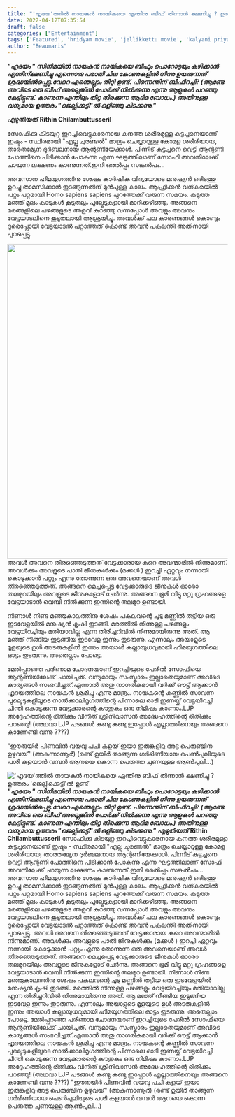 ```yaml
---
title: "'ഹൃദയ'ത്തിൽ നായകൻ നായികയെ എന്തിനു ബീഫ് തിന്നാൻ ക്ഷണിച്ചു ? ഉത്തരം 'ജെല്ലിക്കെട്ടി'ൽ ഉണ്ട്"
date: 2022-04-12T07:35:54
draft: false
categories: ["Entertainment"]
tags: ['Featured', 'hridyam movie', 'jellikkettu movie', 'kalyani priyadarshan', 'lijo jose pellissery', 'prnav mohanlal', 'Vineeth Sreenivasan']
author: "Beaumaris"
---
```


<em><strong>"ഹൃദയം " സിനിമയിൽ നായകൻ നായികയെ ബീഫും പൊറോട്ടയും കഴിക്കാൻ എന്തിന്ക്ഷണിച്ചു എന്നൊരു പരാതി ചില കോണുകളിൽ നിന്നു ഉയരുന്നത് ശ്രദ്ധയിൽപ്പെട്ടു.വേറെ എന്തെല്ലാം തീറ്റി ഉണ്ട്. പിന്നെന്തിന് ബീഫിറച്ചി? (ആണ്ടേ അവിടെ ഒരു ബീഫ് അല്ലെങ്കിൽ പോർക്ക്‌ നിൽക്കുന്നു എന്നു ആളുകൾ പറഞ്ഞു കേട്ടിട്ടുണ്ട്. കാണുന്ന എന്തിലും തീറ്റ തിരക്കുന്ന ആദിമ ബോധം.) അതിനുള്ള വന്യമായ ഉത്തരം "ജെല്ലിക്കട്ടി"ൽ ഒളിഞ്ഞു കിടക്കുന്നു."</strong></em>

<strong>എഴുതിയത് Rithin Chilambuttusseril</strong>

സോഫിക്കു കിടയുറ്റ ഇറച്ചിവെട്ടുകാരനായ കനത്ത ശരീരമുള്ള കുട്ടച്ചനെയാണ് ഇഷ്ടം - സ്ഥിരമായി "എല്ലു ചുരണ്ടൽ" മാത്രം ചെയ്യാറുള്ള കോമള ശരീരിയായ, താരതമ്യേന ദുർബലനായ ആന്റണിയേക്കാൾ. പിന്നീട് കുട്ടച്ചനെ വെട്ടി ആന്റണി പോത്തിനെ പിടിക്കാൻ പോകുന്നു എന്ന ഘട്ടത്തിലാണ് സോഫി അവനിലേക്ക് ചായുന്ന ലക്ഷണം കാണുന്നത്.ഇനി ഒരൽപ്പം സങ്കൽപം...

അവസാന ഹിമയുഗത്തിനു ശേഷം കാർഷിക വിദ്യയോടെ മനുഷ്യൻ ഒരിടത്തു ഉറച്ചു താമസിക്കാൻ തുടങ്ങുന്നതിന് മുൻപുള്ള കാലം. ആഫ്രിക്കൻ വന്കരയിൽ പറ്റം പറ്റമായി Homo sapiens sapiens പുറത്തേക്ക് വരുന്ന സമയം. കടുത്ത മഞ്ഞ് മൂലം കാടുകൾ കൂടുതലും പുല്മേടുകളായി മാറിക്കഴിഞ്ഞു.
അങ്ങനെ മരങ്ങളിലെ പഴങ്ങളുടെ അളവ് കുറഞ്ഞു വന്നപ്പോൾ അവളും അവനും വേട്ടയാടലിനെ കൂടുതലായി ആശ്രയിച്ചു. അവൾക്ക് പല കാരണങ്ങൾ കൊണ്ടും ദൂരെപ്പോയി വേട്ടയാടൽ പറ്റാത്തത് കൊണ്ട് അവൻ പകലന്തി അതിനായി പുറപ്പെട്ടു.

<img class="size-full wp-image-329404 aligncenter" src="https://cdn.boolokam.com/articles/2022/04/mmmmm-1.jpg" alt="" width="720" height="720" />അവൾ അവനെ തിരഞ്ഞെടുത്തത് വേട്ടക്കാരായ കുറെ അവന്മാരിൽ നിന്നുമാണ്. അവൾക്കും അവളുടെ പാതി ജീനുകൾക്കും (മക്കൾ ) ഇറച്ചി ഏറ്റവും നന്നായി കൊടുക്കാൻ പറ്റും എന്നു തോന്നുന്ന ഒരു അവനെയാണ് അവൾ തിരഞ്ഞെടുത്തത്. അങ്ങനെ മെച്ചപ്പെട്ട വേട്ടക്കാരുടെ ജീനുകൾ ഓരോ തലമുറയിലും അവളുടെ ജീനുകളോട് ചേർന്നു. അങ്ങനെ ഭൂമി വിട്ടു മറ്റു ഗ്രഹങ്ങളെ വേട്ടയാടാൻ വെമ്പി നിൽക്കുന്ന ഇന്നിന്റെ തലമുറ ഉണ്ടായി.

നീണാൾ നീണ്ട മഞ്ഞുകാലത്തിനു ശേഷം പകലവന്റെ ചൂടു മണ്ണിൽ തട്ടിയ ഒരു ഇടവേളയിൽ മനുഷ്യൻ കൃഷി തുടങ്ങി. മരത്തിൽ നിന്നുള്ള പഴങ്ങളും വേട്ടയിറച്ചിയും മതിയാവില്ല എന്ന തിരിച്ചറിവിൽ നിന്നുമായിരുന്നു അത്. ആ മഞ്ഞ് നീങ്ങിയ ഇടുങ്ങിയ ഇടവേള ഇന്നും തുടരുന്നു. എന്നാലും അയാളുടെ മൂളയുടെ ഉൾ അടരുകളിൽ ഇന്നും അയാൾ കല്ലായുധവുമായി ഹിമയുഗത്തിലെ ഓട്ടം തുടരുന്നു.
അതെല്ലാം പോട്ടെ.

മേൽപ്പറഞ്ഞ പരിണാമ ചോദനയാണ് ഇറച്ചിയുടെ പേരിൽ സോഫിയെ ആന്റണിയിലേക്ക് ചായിച്ചത്. വന്യമായും സംസ്കാരം ഇല്ലാതെയുമാണ് അവിടെ കാര്യങ്ങൾ സംഭവിച്ചത്.എന്നാൽ അതു നാഗരികമായി വർക്ക്‌ ഔട്ട്‌ ആക്കാൻ ഹൃദയത്തിലെ നായകൻ ശ്രമിച്ചു എന്നു മാത്രം. നായകന്റെ കണ്ണിൽ സാവന്ന പുല്മെടുകളിലൂടെ നാൽക്കാലിമൃഗത്തിന്റെ പിന്നാലെ ഓടി ഇണയ്ക്ക് വേട്ടയിറച്ചി ചീന്തി കൊടുക്കുന്ന വേട്ടക്കാരന്റെ കൗതുകം ഒരു നിമിഷം കാണാം.LJP അദ്ദേഹത്തിന്റെ രീതിക്കും വിനീത് ശ്രീനിവാസൻ അദ്ധേഹത്തിന്റെ രീതിക്കും പറഞ്ഞു! (അഥവാ LJP പടങ്ങൾ കണ്ടു കണ്ടു ഇപ്പോൾ എല്ലാത്തിനെയും അങ്ങനെ കാണേണ്ടി വന്നു ????)

"ഈരുയിർ പിണവിൻ വയവു പചി കളയ് ഇയാ
ഇരുങ്കളിറു അട്ട പെരുഞ്ചിന ഉഴുവയ്"
(അകന്നാന്നൂർ)
(രണ്ട് ഉയിർ താങ്ങുന്ന ഗർഭിണിയായ പെൺപുലിയുടെ പശി കളയാൻ വമ്പൻ ആനയെ കൊന്ന പെരുത്ത ചുണയുള്ള ആൺപുലി...)


!['ഹൃദയ'ത്തിൽ നായകൻ നായികയെ എന്തിനു ബീഫ് തിന്നാൻ ക്ഷണിച്ചു ? ഉത്തരം 'ജെല്ലിക്കെട്ടി'ൽ ഉണ്ട്](https://cdn.boolokam.com/articles/2022/04/mmmmm-1.jpg)_**"ഹൃദയം " സിനിമയിൽ നായകൻ നായികയെ ബീഫും പൊറോട്ടയും കഴിക്കാൻ എന്തിന്ക്ഷണിച്ചു എന്നൊരു പരാതി ചില കോണുകളിൽ നിന്നു ഉയരുന്നത് ശ്രദ്ധയിൽപ്പെട്ടു.വേറെ എന്തെല്ലാം തീറ്റി ഉണ്ട്. പിന്നെന്തിന് ബീഫിറച്ചി? (ആണ്ടേ അവിടെ ഒരു ബീഫ് അല്ലെങ്കിൽ പോർക്ക്‌ നിൽക്കുന്നു എന്നു ആളുകൾ പറഞ്ഞു കേട്ടിട്ടുണ്ട്. കാണുന്ന എന്തിലും തീറ്റ തിരക്കുന്ന ആദിമ ബോധം.) അതിനുള്ള വന്യമായ ഉത്തരം "ജെല്ലിക്കട്ടി"ൽ ഒളിഞ്ഞു കിടക്കുന്നു."**_ **എഴുതിയത് Rithin Chilambuttusseril** സോഫിക്കു കിടയുറ്റ ഇറച്ചിവെട്ടുകാരനായ കനത്ത ശരീരമുള്ള കുട്ടച്ചനെയാണ് ഇഷ്ടം - സ്ഥിരമായി "എല്ലു ചുരണ്ടൽ" മാത്രം ചെയ്യാറുള്ള കോമള ശരീരിയായ, താരതമ്യേന ദുർബലനായ ആന്റണിയേക്കാൾ. പിന്നീട് കുട്ടച്ചനെ വെട്ടി ആന്റണി പോത്തിനെ പിടിക്കാൻ പോകുന്നു എന്ന ഘട്ടത്തിലാണ് സോഫി അവനിലേക്ക് ചായുന്ന ലക്ഷണം കാണുന്നത്.ഇനി ഒരൽപ്പം സങ്കൽപം... അവസാന ഹിമയുഗത്തിനു ശേഷം കാർഷിക വിദ്യയോടെ മനുഷ്യൻ ഒരിടത്തു ഉറച്ചു താമസിക്കാൻ തുടങ്ങുന്നതിന് മുൻപുള്ള കാലം. ആഫ്രിക്കൻ വന്കരയിൽ പറ്റം പറ്റമായി Homo sapiens sapiens പുറത്തേക്ക് വരുന്ന സമയം. കടുത്ത മഞ്ഞ് മൂലം കാടുകൾ കൂടുതലും പുല്മേടുകളായി മാറിക്കഴിഞ്ഞു. അങ്ങനെ മരങ്ങളിലെ പഴങ്ങളുടെ അളവ് കുറഞ്ഞു വന്നപ്പോൾ അവളും അവനും വേട്ടയാടലിനെ കൂടുതലായി ആശ്രയിച്ചു. അവൾക്ക് പല കാരണങ്ങൾ കൊണ്ടും ദൂരെപ്പോയി വേട്ടയാടൽ പറ്റാത്തത് കൊണ്ട് അവൻ പകലന്തി അതിനായി പുറപ്പെട്ടു. അവൾ അവനെ തിരഞ്ഞെടുത്തത് വേട്ടക്കാരായ കുറെ അവന്മാരിൽ നിന്നുമാണ്. അവൾക്കും അവളുടെ പാതി ജീനുകൾക്കും (മക്കൾ ) ഇറച്ചി ഏറ്റവും നന്നായി കൊടുക്കാൻ പറ്റും എന്നു തോന്നുന്ന ഒരു അവനെയാണ് അവൾ തിരഞ്ഞെടുത്തത്. അങ്ങനെ മെച്ചപ്പെട്ട വേട്ടക്കാരുടെ ജീനുകൾ ഓരോ തലമുറയിലും അവളുടെ ജീനുകളോട് ചേർന്നു. അങ്ങനെ ഭൂമി വിട്ടു മറ്റു ഗ്രഹങ്ങളെ വേട്ടയാടാൻ വെമ്പി നിൽക്കുന്ന ഇന്നിന്റെ തലമുറ ഉണ്ടായി. നീണാൾ നീണ്ട മഞ്ഞുകാലത്തിനു ശേഷം പകലവന്റെ ചൂടു മണ്ണിൽ തട്ടിയ ഒരു ഇടവേളയിൽ മനുഷ്യൻ കൃഷി തുടങ്ങി. മരത്തിൽ നിന്നുള്ള പഴങ്ങളും വേട്ടയിറച്ചിയും മതിയാവില്ല എന്ന തിരിച്ചറിവിൽ നിന്നുമായിരുന്നു അത്. ആ മഞ്ഞ് നീങ്ങിയ ഇടുങ്ങിയ ഇടവേള ഇന്നും തുടരുന്നു. എന്നാലും അയാളുടെ മൂളയുടെ ഉൾ അടരുകളിൽ ഇന്നും അയാൾ കല്ലായുധവുമായി ഹിമയുഗത്തിലെ ഓട്ടം തുടരുന്നു. അതെല്ലാം പോട്ടെ. മേൽപ്പറഞ്ഞ പരിണാമ ചോദനയാണ് ഇറച്ചിയുടെ പേരിൽ സോഫിയെ ആന്റണിയിലേക്ക് ചായിച്ചത്. വന്യമായും സംസ്കാരം ഇല്ലാതെയുമാണ് അവിടെ കാര്യങ്ങൾ സംഭവിച്ചത്.എന്നാൽ അതു നാഗരികമായി വർക്ക്‌ ഔട്ട്‌ ആക്കാൻ ഹൃദയത്തിലെ നായകൻ ശ്രമിച്ചു എന്നു മാത്രം. നായകന്റെ കണ്ണിൽ സാവന്ന പുല്മെടുകളിലൂടെ നാൽക്കാലിമൃഗത്തിന്റെ പിന്നാലെ ഓടി ഇണയ്ക്ക് വേട്ടയിറച്ചി ചീന്തി കൊടുക്കുന്ന വേട്ടക്കാരന്റെ കൗതുകം ഒരു നിമിഷം കാണാം.LJP അദ്ദേഹത്തിന്റെ രീതിക്കും വിനീത് ശ്രീനിവാസൻ അദ്ധേഹത്തിന്റെ രീതിക്കും പറഞ്ഞു! (അഥവാ LJP പടങ്ങൾ കണ്ടു കണ്ടു ഇപ്പോൾ എല്ലാത്തിനെയും അങ്ങനെ കാണേണ്ടി വന്നു ????) "ഈരുയിർ പിണവിൻ വയവു പചി കളയ് ഇയാ ഇരുങ്കളിറു അട്ട പെരുഞ്ചിന ഉഴുവയ്" (അകന്നാന്നൂർ) (രണ്ട് ഉയിർ താങ്ങുന്ന ഗർഭിണിയായ പെൺപുലിയുടെ പശി കളയാൻ വമ്പൻ ആനയെ കൊന്ന പെരുത്ത ചുണയുള്ള ആൺപുലി...)
